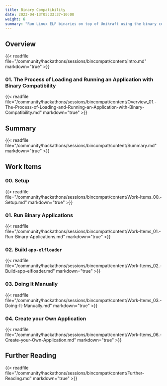 ```yaml
---
title: Binary Compatibility
date: 2023-04-13T05:33:37+10:00
weight: 6
summary: "Run Linux ELF binaries on top of Unikraft using the binary compatibility layer."
---
```


## Overview

{{< readfile file="/community/hackathons/sessions/bincompat/content/intro.md" markdown="true" >}}

### 01. The Process of Loading and Running an Application with Binary Compatibility

{{< readfile file="/community/hackathons/sessions/bincompat/content/Overview_01.-The-Process-of-Loading-and-Running-an-Application-with-Binary-Compatibility.md" markdown="true" >}}

## Summary

{{< readfile file="/community/hackathons/sessions/bincompat/content/Summary.md" markdown="true" >}}

## Work Items

### 00. Setup

{{< readfile file="/community/hackathons/sessions/bincompat/content/Work-Items_00.-Setup.md" markdown="true" >}}

### 01. Run Binary Applications

{{< readfile file="/community/hackathons/sessions/bincompat/content/Work-Items_01.-Run-Binary-Applications.md" markdown="true" >}}

### 02. Build `app-elfloader`

{{< readfile file="/community/hackathons/sessions/bincompat/content/Work-Items_02.-Build-app-elfloader.md" markdown="true" >}}

### 03. Doing It Manually

{{< readfile file="/community/hackathons/sessions/bincompat/content/Work-Items_03.-Doing-It-Manually.md" markdown="true" >}}

### 04. Create your Own Application

{{< readfile file="/community/hackathons/sessions/bincompat/content/Work-Items_06.-Create-your-Own-Application.md" markdown="true" >}}

## Further Reading

{{< readfile file="/community/hackathons/sessions/bincompat/content/Further-Reading.md" markdown="true" >}}
